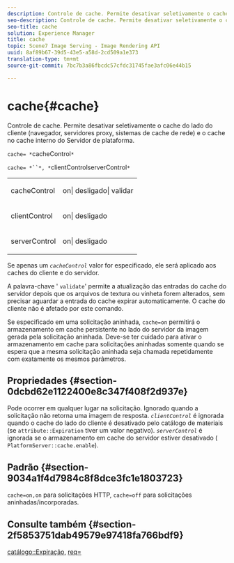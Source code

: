 ```yaml
---
description: Controle de cache. Permite desativar seletivamente o cache do lado do cliente (navegador, servidores proxy, sistemas de cache de rede) e o cache no cache interno do Servidor de plataforma.
seo-description: Controle de cache. Permite desativar seletivamente o cache do lado do cliente (navegador, servidores proxy, sistemas de cache de rede) e o cache no cache interno do Servidor de plataforma.
seo-title: cache
solution: Experience Manager
title: cache
topic: Scene7 Image Serving - Image Rendering API
uuid: 8af89b67-39d5-43e5-a58d-2cd509a1e373
translation-type: tm+mt
source-git-commit: 7bc7b3a86fbcdc57cfdc31745fae3afc06e44b15

---
```



# cache{#cache}

Controle de cache. Permite desativar seletivamente o cache do lado do cliente (navegador, servidores proxy, sistemas de cache de rede) e o cache no cache interno do Servidor de plataforma.

`cache= *`cacheControl`*`

`cache= *``*, *`clientControlserverControl`*`

<table id="simpletable_CBB5DFBD48B444A4AA806B11299BC43E"> 
 <tr class="strow"> 
  <td class="stentry"> <p><span class="varname"> cacheControl</span> </p> </td> 
  <td class="stentry"> <p>on| desligado| validar </p></td> 
 </tr> 
 <tr class="strow"> 
  <td class="stentry"> <p><span class="varname"> clientControl </span> </p> </td> 
  <td class="stentry"> <p>on| desligado </p></td> 
 </tr> 
 <tr class="strow"> 
  <td class="stentry"> <p><span class="varname"> serverControl </span> </p></td> 
  <td class="stentry"> <p>on| desligado </p></td> 
 </tr> 
</table>

Se apenas um *`cacheControl`* valor for especificado, ele será aplicado aos caches do cliente e do servidor.

A palavra-chave &#39; `validate`&#39; permite a atualização das entradas do cache do servidor depois que os arquivos de textura ou vinheta forem alterados, sem precisar aguardar a entrada do cache expirar automaticamente. O cache do cliente não é afetado por este comando.

Se especificado em uma solicitação aninhada, `cache=on` permitirá o armazenamento em cache persistente no lado do servidor da imagem gerada pela solicitação aninhada. Deve-se ter cuidado para ativar o armazenamento em cache para solicitações aninhadas somente quando se espera que a mesma solicitação aninhada seja chamada repetidamente com exatamente os mesmos parâmetros.

## Propriedades {#section-0dcbd62e1122400e8c347f408f2d937e}

Pode ocorrer em qualquer lugar na solicitação. Ignorado quando a solicitação não retorna uma imagem de resposta. *`clientControl`* é ignorada quando o cache do lado do cliente é desativado pelo catálogo de materiais (se `attribute::Expiration` tiver um valor negativo). *`serverControl`* é ignorada se o armazenamento em cache do servidor estiver desativado ( `PlatformServer::cache.enable`).

## Padrão {#section-9034a1f4d7984c8f8dce3fc1e1803723}

`cache=on,on` para solicitações HTTP, `cache=off` para solicitações aninhadas/incorporadas.

## Consulte também {#section-2f5853751dab49579e97418fa766bdf9}

[catálogo::Expiração](../../../../../ir-api/material-cat/image-rendering-api-ref/c-ir-material-catalog/c-ir-material-data-reference/r-ir-expiration-dataref.md#reference-5e93943abff54c93bf85aae3b911a3ce), [req=](../../../../../ir-api/http-protocol/image-rendering-api-ref/c-ir-http-protocol-ref/c-ir-http-protocol-command-reference/r-ir-req.md#reference-792b1a663fb64261bd2de2a209b847fb)
